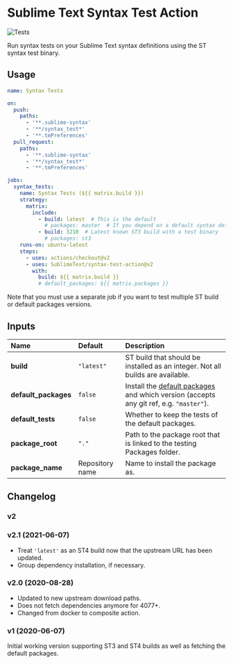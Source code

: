 # Sublime Text Syntax Test Action

![Tests](https://github.com/SublimeText/syntax-test-action/workflows/Tests/badge.svg)

Run syntax tests on your Sublime Text syntax definitions
using the ST syntax test binary.

## Usage

```yaml
name: Syntax Tests

on:
  push:
    paths:
      - '**.sublime-syntax'
      - '**/syntax_test*'
      - '**.tmPreferences'
  pull_request:
    paths:
      - '**.sublime-syntax'
      - '**/syntax_test*'
      - '**.tmPreferences'

jobs:
  syntax_tests:
    name: Syntax Tests (${{ matrix.build }})
    strategy:
      matrix:
        include:
          - build: latest  # This is the default
            # packages: master  # If you depend on a default syntax definition
          - build: 3210  # Latest known ST3 build with a test binary
            # packages: st3
    runs-on: ubuntu-latest
    steps:
      - uses: actions/checkout@v2
      - uses: SublimeText/syntax-test-action@v2
        with:
          build: ${{ matrix.build }}
          # default_packages: ${{ matrix.packages }}
```

Note that you must use a separate job
if you want to test multiple ST build
or default packages versions.


## Inputs

| Name                 | Default         | Description                                                                                |
| :------------------- | :-------------- | :----------------------------------------------------------------------------------------- |
| **build**            | `"latest"`      | ST build that should be installed as an integer. Not all builds are available.             |
| **default_packages** | `false`         | Install the [default packages][] and which version (accepts any git ref, e.g. `"master"`). |
| **default_tests**    | `false`         | Whether to keep the tests of the default packages.                                         |
| **package_root**     | `"."`           | Path to the package root that is linked to the testing Packages folder.                    |
| **package_name**     | Repository name | Name to install the package as.                                                            |

[default packages]: https://github.com/sublimehq/Packages/


## Changelog

### v2
### v2.1 (2021-06-07)

- Treat `'latest'` as an ST4 build now that the upstream URL has been updated.
- Group dependency installation, if necessary.

### v2.0 (2020-08-28)

- Updated to new upstream download paths.
- Does not fetch dependencies anymore for 4077+.
- Changed from docker to composite action.

### v1 (2020-06-07)

Initial working version
supporting ST3 and ST4 builds
as well as fetching the default packages.
